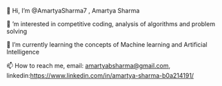👋 Hi, I’m @AmartyaSharma7 , Amartya Sharma

👀 ’m interested in competitive coding, analysis of algorithms and problem solving

🌱 I’m currently learning the concepts of Machine learning and Artificial Intelligence 

📫 How to reach me, email: amartyabsharma@gmail.com, linkedin:https://www.linkedin.com/in/amartya-sharma-b0a214191/
